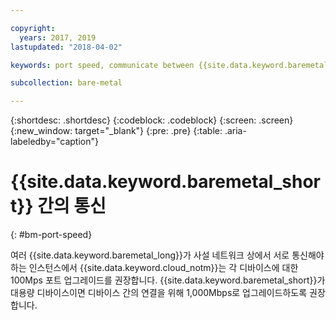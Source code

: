 ```yaml
---

copyright:
  years: 2017, 2019
lastupdated: "2018-04-02"

keywords: port speed, communicate between {{site.data.keyword.baremetal_short}}

subcollection: bare-metal

---
```


{:shortdesc: .shortdesc}
{:codeblock: .codeblock}
{:screen: .screen}
{:new_window: target="_blank"}
{:pre: .pre}
{:table: .aria-labeledby="caption"}

# {{site.data.keyword.baremetal_short}} 간의 통신
{: #bm-port-speed}

여러 {{site.data.keyword.baremetal_long}}가 사설 네트워크 상에서 서로 통신해야 하는 인스턴스에서 {{site.data.keyword.cloud_notm}}는 각 디바이스에 대한 100Mps 포트 업그레이드를 권장합니다. {{site.data.keyword.baremetal_short}}가 대용량 디바이스이면 디바이스 간의 연결을 위해 1,000Mbps로 업그레이드하도록 권장합니다.
